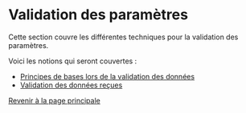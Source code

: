 # Validation des paramètres

Cette section couvre les différentes techniques pour la validation des paramètres.

Voici les notions qui seront couvertes :

- [Principes de bases lors de la validation des données](principes-validation-donnees.md)
- [Validation des données reçues](valider-donnees.md)

[Revenir à la page principale](../README.md)
